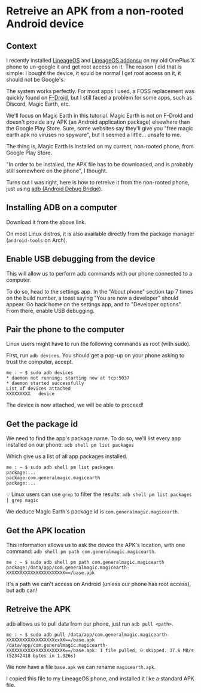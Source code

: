# Retreive an APK from a non-rooted Android device

## Context

I recently installed [LineageOS](https://lineageos.org) and [LineageOS addonsu](https://download.lineageos.org/extras) on my old OnePlus X phone to un-google it and get root access on it.
The reason I did that is simple: I bought the device, it sould be normal I get root access on it, it should not be Google's.

The system works perfectly.
For most apps I used, a FOSS replacement was quickly found on [F-Droid](https://f-droid.org), but I still faced a problem for some apps, such as Discord, Magic Earth, etc.

We'll focus on Magic Earth in this tutorial.
Magic Earth is not on F-Droid and doesn't provide any APK (an Android application package) elsewhere than the Google Play Store.
Sure, some websites say they'll give you "free magic earth apk no viruses no spyware", but it seemed a little... unsafe to me.

The thing is, Magic Earth is installed on my current, non-rooted phone, from Google Play Store.

"In order to be installed, the APK file has to be downloaded, and is probably still somewhere on the phone", I thought.

Turns out I was right, here is how to retreive it from the non-rooted phone, just using [adb (Android Debug Bridge)](https://developer.android.com/studio/releases/platform-tools).

## Installing ADB on a computer

Download it from the above link.

On most Linux distros, it is also available directly from the package manager (`android-tools` on Arch).

## Enable USB debugging from the device

This will allow us to perform adb commands with our phone connected to a computer.

To do so, head to the settings app.
In the "About phone" section tap 7 times on the build number, a toast saying "You are now a developer" should appear.
Go back home on the settings app, and to "Developer options".
From there, enable USB debugging.

## Pair the phone to the computer

Linux users might have to run the following commands as root (with sudo).

First, run `adb devices`.
You should get a pop-up on your phone asking to trust the computer, accept.

```
me : ~ $ sudo adb devices
* daemon not running; starting now at tcp:5037
* daemon started successfully
List of devices attached
XXXXXXXXX	device
```

The device is now attached, we will be able to proceed!

## Get the package id

We need to find the app's package name.
To do so, we'll list every app installed on our phone: `adb shell pm list packages`

Which give us a list of all app packages installed.

```
me : ~ $ sudo adb shell pm list packages
package:...
package:com.generalmagic.magicearth
package:...
```

💡 Linux users can use `grep` to filter the results: `adb shell pm list packages | grep magic`

We deduce Magic Earth's package id is `com.generalmagic.magicearth`.

## Get the APK location

This information allows us to ask the device the APK's location, with one command: `adb shell pm path com.generalmagic.magicearth`.

```
me : ~ $ sudo adb shell pm path com.generalmagic.magicearth
package:/data/app/com.generalmagic.magicearth-XXXXXXXXXXXXXXXXXXXXXX==/base.apk
```

It's a path we can't access on Android (unless our phone has root access), but adb can!

## Retreive the APK

adb allows us to pull data from our phone, just run `adb pull <path>`.

```
me : ~ $ sudo adb pull /data/app/com.generalmagic.magicearth-XXXXXXXXXXXXXXXXXXxxXX==/base.apk
/data/app/com.generalmagic.magicearth-XXXXXXXXXXXXXXXXXXXXXX==/base.apk: 1 file pulled, 0 skipped. 37.6 MB/s (52342418 bytes in 1.326s)
```

We now have a file `base.apk` we can rename `magicearth.apk`.

I copied this file to my LineageOS phone, and installed it like a standard APK file.
